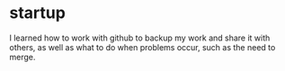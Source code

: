 # startup

I learned how to work with github to backup my work and share it with others, as well as what to do when problems occur, such as the need to merge.
